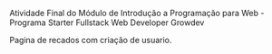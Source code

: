 Atividade Final do Módulo de Introdução a Programação para Web - Programa Starter Fullstack Web Developer Growdev

Pagina de recados com criação de usuario.
